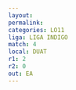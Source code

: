 ```yaml
---
layout: 
permalink: 
categories: LO11
liga: LIGA INDIGO
match: 4
local: DUAT
r1: 2
r2: 0
out: EA
---
```

